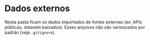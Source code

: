 # Dados externos

Nesta pasta ficam os dados importados de fontes externas (ex: APIs públicas, datasets baixados).
Esses arquivos não são versionados por padrão (veja `.gitignore`).
